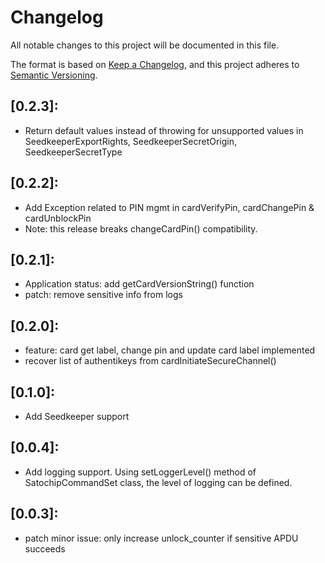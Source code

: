 # Changelog

All notable changes to this project will be documented in this file.

The format is based on [Keep a Changelog](https://keepachangelog.com/en/1.0.0/),
and this project adheres to [Semantic Versioning](https://semver.org/spec/v2.0.0.html).

## [0.2.3]:

* Return default values instead of throwing for unsupported values in SeedkeeperExportRights, SeedkeeperSecretOrigin, SeedkeeperSecretType

## [0.2.2]:

* Add Exception related to PIN mgmt in cardVerifyPin, cardChangePin & cardUnblockPin 
* Note: this release breaks changeCardPin() compatibility.

## [0.2.1]:

* Application status: add getCardVersionString() function
* patch: remove sensitive info from logs

## [0.2.0]:

* feature: card get label, change pin and update card label implemented
* recover list of authentikeys from cardInitiateSecureChannel()

## [0.1.0]:

* Add Seedkeeper support

## [0.0.4]:

* Add logging support.
Using setLoggerLevel() method of SatochipCommandSet class, the level of logging can be defined.

## [0.0.3]:

* patch minor issue: only increase unlock_counter if sensitive APDU succeeds